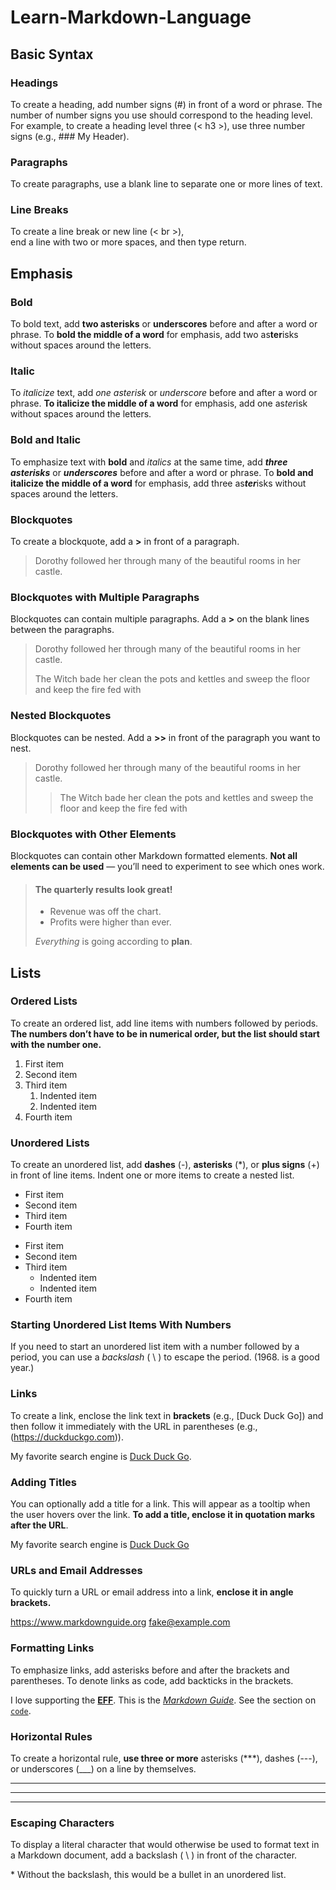 # Learn-Markdown-Language

## Basic Syntax

### Headings
To create a heading, add number signs (#) in front of a word or phrase. The number of number signs you use should correspond to the heading level. For example, to create a heading level three (< h3 >), use three number signs (e.g., ### My Header). 

### Paragraphs
To create paragraphs, use a blank line to separate one or more lines of text.

### Line Breaks
To create a line break or new line (< br >),  
end a line with two or more spaces, and then type return.

## Emphasis

### Bold
To bold text, add **two asterisks** or __underscores__ before and after a word or phrase. To **bold the middle of a word** for emphasis, add two as**ter**isks without spaces around the letters.

### Italic
To *italicize* text, add *one asterisk* or _underscore_ before and after a word or phrase. **To italicize the middle of a word** for emphasis, add one as*ter*isk without spaces around the letters.

### Bold and Italic
To emphasize text with **bold** and *italics* at the same time, add ***three asterisks*** or **_underscores_** before and after a word or phrase. To **bold and italicize the middle of a word** for emphasis, add three as***ter***isks without spaces around the letters.

### Blockquotes
To create a blockquote, add a **>** in front of a paragraph.

> Dorothy followed her through many of the beautiful rooms in her castle.

### Blockquotes with Multiple Paragraphs
Blockquotes can contain multiple paragraphs. Add a **>** on the blank lines between the paragraphs.

> Dorothy followed her through many of the beautiful rooms in her castle.
>
> The Witch bade her clean the pots and kettles and sweep the floor and keep the fire fed with 

### Nested Blockquotes
Blockquotes can be nested. Add a **>>** in front of the paragraph you want to nest.

> Dorothy followed her through many of the beautiful rooms in her castle.
>
>> The Witch bade her clean the pots and kettles and sweep the floor and keep the fire fed with

### Blockquotes with Other Elements
Blockquotes can contain other Markdown formatted elements. **Not all elements can be used** — you’ll need to experiment to see which ones work.

> #### The quarterly results look great!
>
> - Revenue was off the chart.
> - Profits were higher than ever.
>
>  *Everything* is going according to **plan**.

## Lists 

### Ordered Lists
To create an ordered list, add line items with numbers followed by periods. **The numbers don’t have to be in numerical order, but the list should start with the number one.**

1. First item
2. Second item
3. Third item
    1. Indented item
    2. Indented item
4. Fourth item 

### Unordered Lists
To create an unordered list, add **dashes** (-), **asterisks** (*), or **plus signs** (+) in front of line items. Indent one or more items to create a nested list.

* First item
* Second item
* Third item
* Fourth item

- First item
- Second item
- Third item
    - Indented item
    - Indented item
- Fourth item 

### Starting Unordered List Items With Numbers
If you need to start an unordered list item with a number followed by a period, you can use a *backslash* ( \ ) to escape the period. (1968\. is a good year.)

### Links
To create a link, enclose the link text in **brackets** (e.g., [Duck Duck Go]) and then follow it immediately with the URL in parentheses (e.g., (https://duckduckgo.com)).

My favorite search engine is [Duck Duck Go](https://duckduckgo.com).

### Adding Titles
You can optionally add a title for a link. This will appear as a tooltip when the user hovers over the link. **To add a title, enclose it in quotation marks after the URL**.

My favorite search engine is [Duck Duck Go](https://duckduckgo.com "The best search engine for")

### URLs and Email Addresses
To quickly turn a URL or email address into a link, **enclose it in angle brackets.**

<https://www.markdownguide.org>
<fake@example.com>

### Formatting Links
To emphasize links, add asterisks before and after the brackets and parentheses. To denote links as code, add backticks in the brackets.

I love supporting the **[EFF](https://eff.org)**.
This is the *[Markdown Guide](https://www.markdownguide.org)*.
See the section on [`code`](#code).

### Horizontal Rules
To create a horizontal rule, **use three or more** asterisks (***), dashes (---), or underscores (___) on a line by themselves.
***

---

_________________

### Escaping Characters
To display a literal character that would otherwise be used to format text in a Markdown document, add a backslash ( \ ) in front of the character.

\* Without the backslash, this would be a bullet in an unordered list.



